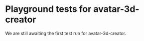 # Playground tests for avatar-3d-creator
We are still awaiting the first test run for avatar-3d-creator.
